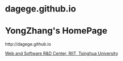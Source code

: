 # dagege.github.io
<h1>YongZhang's HomePage</h1>
<p>http://dagege.github.io</p>

<a href="http://180.76.145.135/west/">Web and Software R&D Center, RIIT, Tsinghua University</a>
